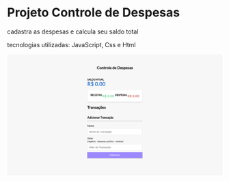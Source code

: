 <h1>Projeto Controle de Despesas</h1>

<p>cadastra as despesas e calcula seu saldo total</p>

<p>tecnologias utilizadas: JavaScript, Css e Html</p>

![alt text](https://github.com/davikrig-ha/Projeto_Controle_Despesas/blob/main/img/Captura%20de%20tela%20de%202021-10-08%2020-41-56.png)
